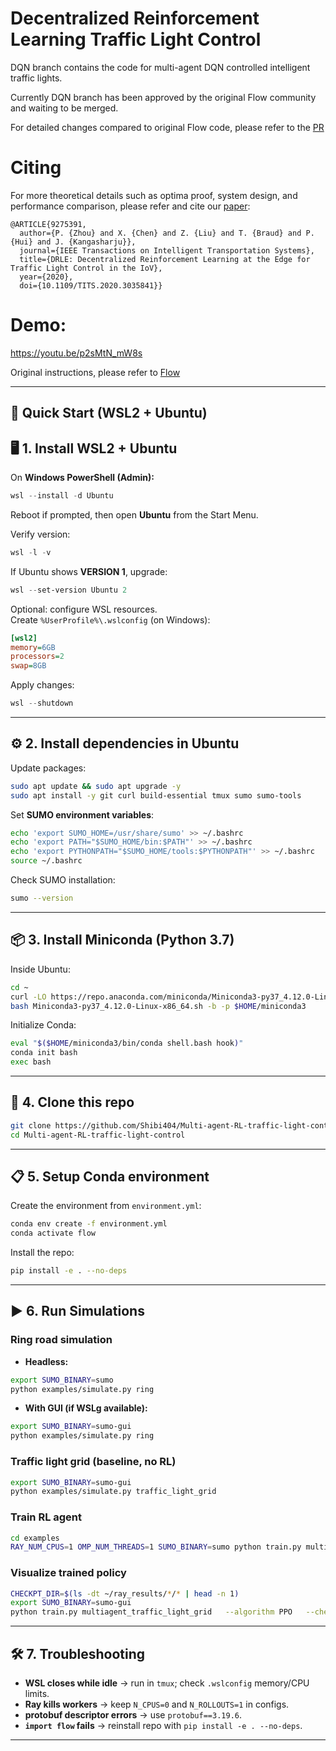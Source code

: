 # Decentralized Reinforcement Learning Traffic Light Control

DQN branch contains the code for multi-agent DQN controlled intelligent traffic lights.

Currently DQN branch has been approved by the original Flow community and waiting to be merged.

For detailed changes compared to original Flow code, please refer to the [PR](https://github.com/flow-project/flow/pull/964)

# Citing 

For more theoretical details such as optima proof, system design, and performance comparison, please refer and cite our [paper](https://arxiv.org/pdf/2009.01502.pdf):
```
@ARTICLE{9275391,
  author={P. {Zhou} and X. {Chen} and Z. {Liu} and T. {Braud} and P. {Hui} and J. {Kangasharju}},
  journal={IEEE Transactions on Intelligent Transportation Systems}, 
  title={DRLE: Decentralized Reinforcement Learning at the Edge for Traffic Light Control in the IoV}, 
  year={2020},
  doi={10.1109/TITS.2020.3035841}}
```

# Demo:
https://youtu.be/p2sMtN_mW8s


Original instructions, please refer to [Flow](https://flow-project.github.io/) 

---

## 🚀 Quick Start (WSL2 + Ubuntu)

## 🖥️ 1. Install WSL2 + Ubuntu

On **Windows PowerShell (Admin):**
```powershell
wsl --install -d Ubuntu
```
Reboot if prompted, then open **Ubuntu** from the Start Menu.

Verify version:
```powershell
wsl -l -v
```
If Ubuntu shows **VERSION 1**, upgrade:
```powershell
wsl --set-version Ubuntu 2
```

Optional: configure WSL resources.  
Create `%UserProfile%\.wslconfig` (on Windows):
```ini
[wsl2]
memory=6GB
processors=2
swap=8GB
```
Apply changes:
```powershell
wsl --shutdown
```

---

## ⚙️ 2. Install dependencies in Ubuntu

Update packages:
```bash
sudo apt update && sudo apt upgrade -y
sudo apt install -y git curl build-essential tmux sumo sumo-tools
```

Set **SUMO environment variables**:
```bash
echo 'export SUMO_HOME=/usr/share/sumo' >> ~/.bashrc
echo 'export PATH="$SUMO_HOME/bin:$PATH"' >> ~/.bashrc
echo 'export PYTHONPATH="$SUMO_HOME/tools:$PYTHONPATH"' >> ~/.bashrc
source ~/.bashrc
```

Check SUMO installation:
```bash
sumo --version
```

---

## 📦 3. Install Miniconda (Python 3.7)

Inside Ubuntu:
```bash
cd ~
curl -LO https://repo.anaconda.com/miniconda/Miniconda3-py37_4.12.0-Linux-x86_64.sh
bash Miniconda3-py37_4.12.0-Linux-x86_64.sh -b -p $HOME/miniconda3
```

Initialize Conda:
```bash
eval "$($HOME/miniconda3/bin/conda shell.bash hook)"
conda init bash
exec bash
```

---

## 📂 4. Clone this repo
```bash
git clone https://github.com/Shibi404/Multi-agent-RL-traffic-light-control.git
cd Multi-agent-RL-traffic-light-control
```

---

## 📋 5. Setup Conda environment

Create the environment from `environment.yml`:
```bash
conda env create -f environment.yml
conda activate flow
```

Install the repo:
```bash
pip install -e . --no-deps
```

---

## ▶️ 6. Run Simulations

### Ring road simulation
- **Headless:**
```bash
export SUMO_BINARY=sumo
python examples/simulate.py ring
```

- **With GUI (if WSLg available):**
```bash
export SUMO_BINARY=sumo-gui
python examples/simulate.py ring
```

### Traffic light grid (baseline, no RL)
```bash
export SUMO_BINARY=sumo-gui
python examples/simulate.py traffic_light_grid
```

### Train RL agent
```bash
cd examples
RAY_NUM_CPUS=1 OMP_NUM_THREADS=1 SUMO_BINARY=sumo python train.py multiagent_traffic_light_grid   --algorithm PPO   --num_cpus 1   --num_steps 3000   --rollout_size 100
```

### Visualize trained policy
```bash
CHECKPT_DIR=$(ls -dt ~/ray_results/*/* | head -n 1)
export SUMO_BINARY=sumo-gui
python train.py multiagent_traffic_light_grid   --algorithm PPO   --checkpoint_path "$CHECKPT_DIR"
```

---

## 🛠️ 7. Troubleshooting

- **WSL closes while idle** → run in `tmux`; check `.wslconfig` memory/CPU limits.  
- **Ray kills workers** → keep `N_CPUS=0` and `N_ROLLOUTS=1` in configs.  
- **protobuf descriptor errors** → use `protobuf==3.19.6`.  
- **`import flow` fails** → reinstall repo with `pip install -e . --no-deps`.  

---
